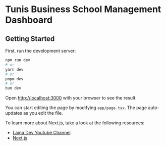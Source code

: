 # Tunis Business School Management Dashboard

## Getting Started

First, run the development server:

```bash
npm run dev
# or
yarn dev
# or
pnpm dev
# or
bun dev
```

Open [http://localhost:3000](http://localhost:3000) with your browser to see the result.

You can start editing the page by modifying `app/page.tsx`. The page auto-updates as you edit the file.

<!-- ## Learn More -->

To learn more about Next.js, take a look at the following resources:

- [Lama Dev Youtube Channel](https://youtube.com/lamadev)
- [Next.js](https://nextjs.org/learn)
